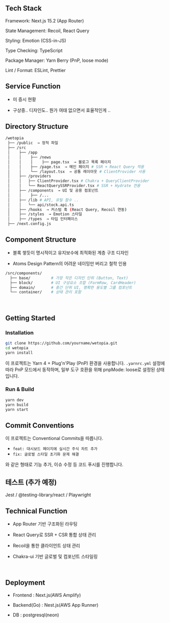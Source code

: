 ## Tech Stack

Framework: Next.js 15.2 (App Router)

State Management: Recoil, React Query

Styling: Emotion (CSS-in-JS)

Type Checking: TypeScript

Package Manager: Yarn Berry (PnP, loose mode)

Lint / Format: ESLint, Prettier

## Service Function

- 미 증시 현황

- 구상중.. 디자인도.. 뭔가 여태 없으면서 효율적인게 ..

## Directory Structure

```bash
/wetopia
 ├── /public  → 정적 파일
 ├── /src
 │    ├── /app
 │    │    ├── /news
 │    │    │    ├── page.tsx  → 블로그 목록 페이지
 │    │    ├── /page.tsx  → 메인 페이지 # SSR + React Query 적용
 │    │    └── /layout.tsx  → 공통 레이아웃 # ClientProvider 사용
 │    ├── /providers
 │    │   ├── ClientProvider.tsx # Chakra + QueryClientProvider
 │    │   └── ReactQuerySSRProvider.tsx # SSR + Hydrate 전용
 │    ├── /components  → UI 및 공용 컴포넌트
 │    │    ├── /...
 │    ├── /lib # API, 유틸 함수 ..
 │    │   └── api/stock.api.ts
 │    ├── /hooks  → 커스텀 훅 (React Query, Recoil 연동)
 │    ├── /styles  → Emotion 스타일
 │    ├── /types  → 타입 인터페이스
 ├── /next.config.js
```

## Component Structure

- 블록 쌓듯이 명시적이고 유지보수에 최적화된 계층 구조 디자인

- Atoms Design Pattern의 어려운 네이밍만 버리고 철학 인용

```bash
/src/components/
  ├── base/         # 가장 작은 디자인 단위 (Button, Text)
  ├── block/        # UI 구성요소 조합 (FormRow, CardHeader)
  ├── domain/       # 중간 단위 UI, 명확한 용도별 그룹 컴포넌트
  └── container/    # 상태 관리 포함
```

<br />

## Getting Started

### Installation

```bash
git clone https://github.com/yourname/wetopia.git
cd wetopia
yarn install
```

이 프로젝트는 Yarn 4 + Plug'n'Play (PnP) 환경을 사용합니다. `.yarnrc.yml` 설정에 따라 PnP 모드에서 동작하며, 일부 도구 호환을 위해 pnpMode: loose로 설정된 상태입니다.

### Run & Build

```bash
yarn dev
yarn build
yarn start
```

## Commit Conventions

이 프로젝트는 Conventional Commits을 따릅니다.

- `feat: 대시보드 페이지에 실시간 주식 차트 추가`
- `fix: 글로벌 스타일 초기화 문제 해결`

와 같은 형태로 기능 추가, 이슈 수정 등 코드 푸시를 진행합니다.

## 테스트 (추가 예정)

Jest / @testing-library/react / Playwright

## Technical Function

- App Router 기반 구조화된 라우팅

- React Query로 SSR + CSR 통합 상태 관리

- Recoil을 통한 클라이언트 상태 관리

- Chakra-ui 기반 글로벌 및 컴포넌트 스타일링

<br />

## Deployment

- Frontend : Next.js(AWS Amplify)

- Backend(Go) : Nest.js(AWS App Runner)

- DB : postgresql(neon)

##

